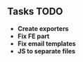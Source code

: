 ## Tasks TODO


- **Create exporters**
- **Fix FE part**
- **Fix email templates**
- **JS to separate files**

